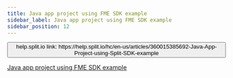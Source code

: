 ```yaml
---
title: Java app project using FME SDK example
sidebar_label: Java app project using FME SDK example
sidebar_position: 12
---
```


<p>
  <button style={{borderRadius:'8px', border:'1px', fontFamily:'Courier New', fontWeight:'800', textAlign:'left'}}> help.split.io link: https://help.split.io/hc/en-us/articles/360015385692-Java-App-Project-using-Split-SDK-example </button>
</p>

[Java app project using FME SDK example](https://github.com/Split-Community/Split-SDKs-Examples/tree/main/Java-SDK)